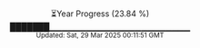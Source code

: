 <p align="center">
⏳Year Progress (23.84 %)<br>
███████▁▁▁▁▁▁▁▁▁▁▁▁▁▁▁▁▁▁▁▁▁▁▁ <br>
<sub>Updated: Sat, 29 Mar 2025 00:11:51 GMT</sub>
</p>

